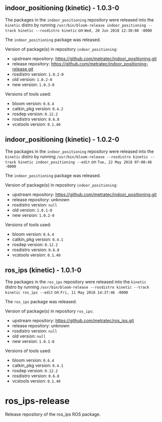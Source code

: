 ## indoor_positioning (kinetic) - 1.0.3-0

The packages in the `indoor_positioning` repository were released into the `kinetic` distro by running `/usr/bin/bloom-release indoor_positioning --track kinetic --rosdistro kinetic` on `Wed, 20 Jun 2018 12:30:08 -0000`

The `indoor_positioning` package was released.

Version of package(s) in repository `indoor_positioning`:

- upstream repository: https://github.com/metratec/indoor_positioning.git
- release repository: https://github.com/metratec/indoor_positioning-release.git
- rosdistro version: `1.0.2-0`
- old version: `1.0.2-0`
- new version: `1.0.3-0`

Versions of tools used:

- bloom version: `0.6.4`
- catkin_pkg version: `0.4.2`
- rosdep version: `0.12.2`
- rosdistro version: `0.6.8`
- vcstools version: `0.1.40`


## indoor_positioning (kinetic) - 1.0.2-0

The packages in the `indoor_positioning` repository were released into the `kinetic` distro by running `/usr/bin/bloom-release --rosdistro kinetic --track kinetic indoor_positioning --edit` on `Tue, 22 May 2018 07:00:46 -0000`

The `indoor_positioning` package was released.

Version of package(s) in repository `indoor_positioning`:

- upstream repository: https://github.com/metratec/indoor_positioning.git
- release repository: unknown
- rosdistro version: `null`
- old version: `1.0.1-0`
- new version: `1.0.2-0`

Versions of tools used:

- bloom version: `0.6.4`
- catkin_pkg version: `0.4.1`
- rosdep version: `0.12.2`
- rosdistro version: `0.6.8`
- vcstools version: `0.1.40`


## ros_ips (kinetic) - 1.0.1-0

The packages in the `ros_ips` repository were released into the `kinetic` distro by running `/usr/bin/bloom-release --rosdistro kinetic --track kinetic ros_ips --edit` on `Fri, 11 May 2018 14:37:46 -0000`

The `ros_ips` package was released.

Version of package(s) in repository `ros_ips`:

- upstream repository: https://github.com/metratec/ros_ips.git
- release repository: unknown
- rosdistro version: `null`
- old version: `null`
- new version: `1.0.1-0`

Versions of tools used:

- bloom version: `0.6.4`
- catkin_pkg version: `0.4.1`
- rosdep version: `0.12.2`
- rosdistro version: `0.6.8`
- vcstools version: `0.1.40`


# ros_ips-release
Release repository of the ros_ips ROS package.
